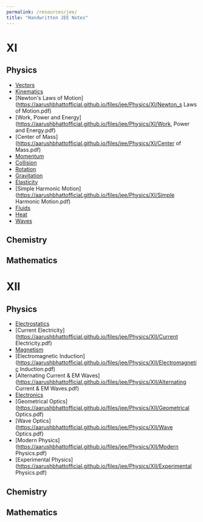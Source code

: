 ```yaml
---
permalink: /resources/jee/
title: "Handwritten JEE Notes"
---
```


XI
======

Physics
------

* [Vectors](https://aarushbhattofficial.github.io/files/jee/Physics/XI/Vectors.pdf)
* [Kinematics](https://aarushbhattofficial.github.io/files/jee/Physics/XI/Kinematics.pdf)
* [Newton's Laws of Motion](https://aarushbhattofficial.github.io/files/jee/Physics/XI/Newton_s Laws of Motion.pdf)
* [Work, Power and Energy](https://aarushbhattofficial.github.io/files/jee/Physics/XI/Work, Power and Energy.pdf)
* [Center of Mass](https://aarushbhattofficial.github.io/files/jee/Physics/XI/Center of Mass.pdf)
* [Momentum](https://aarushbhattofficial.github.io/files/jee/Physics/XI/Momentum.pdf)
* [Collision](https://aarushbhattofficial.github.io/files/jee/Physics/XI/Collision.pdf)
* [Rotation](https://aarushbhattofficial.github.io/files/jee/Physics/XI/Rotation.pdf)
* [Gravitation](https://aarushbhattofficial.github.io/files/jee/Physics/XI/Gravitation.pdf)
* [Elasticity](https://aarushbhattofficial.github.io/files/jee/Physics/XI/Elasticity.pdf)
* [Simple Harmonic Motion](https://aarushbhattofficial.github.io/files/jee/Physics/XI/Simple Harmonic Motion.pdf)
* [Fluids](https://aarushbhattofficial.github.io/files/jee/Physics/XI/Fluids.pdf)
* [Heat](https://aarushbhattofficial.github.io/files/jee/Physics/XI/Heat.pdf)
* [Waves](https://aarushbhattofficial.github.io/files/jee/Physics/XI/Waves.pdf)


Chemistry
------



Mathematics
------


XII
======

Physics
------
* [Electrostatics](https://aarushbhattofficial.github.io/files/jee/Physics/XII/Electrostatics.pdf)
* [Current Electricity](https://aarushbhattofficial.github.io/files/jee/Physics/XII/Current Electricity.pdf)
* [Magnetism](https://aarushbhattofficial.github.io/files/jee/Physics/XII/Magnetism.pdf)
* [Electromagnetic Induction](https://aarushbhattofficial.github.io/files/jee/Physics/XII/Electromagnetic Induction.pdf)
* [Alternating Current & EM Waves](https://aarushbhattofficial.github.io/files/jee/Physics/XII/Alternating Current & EM Waves.pdf)
* [Electronics](https://aarushbhattofficial.github.io/files/jee/Physics/XII/Electronics.pdf)
* [Geometrical Optics](https://aarushbhattofficial.github.io/files/jee/Physics/XII/Geometrical Optics.pdf)
* [Wave Optics](https://aarushbhattofficial.github.io/files/jee/Physics/XII/Wave Optics.pdf)
* [Modern Physics](https://aarushbhattofficial.github.io/files/jee/Physics/XII/Modern Physics.pdf)
* [Experimental Physics](https://aarushbhattofficial.github.io/files/jee/Physics/XII/Experimental Physics.pdf)


Chemistry
------

Mathematics
------